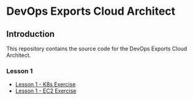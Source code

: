 # DevOps Exports Cloud Architect

## Introduction

This repository contains the source code for the DevOps Exports Cloud Architect.

### Lesson 1

- [Lesson 1 - K8s Exercise](lesson1/k8s-exercise.md)
- [Lesson 1 - EC2 Exercise](lesson1/ec2-exercise.md)
